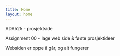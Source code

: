 ```yaml
---
title: Home
layout: home
---
```


ADA525 - prosjektside

Assignment 00   - lage web side & føste prosjektideer

Websiden er oppe å går, og alt fungerer



